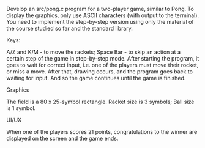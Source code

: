 Develop an src/pong.c program for a two-player game,
similar to Pong. To display the graphics, only use ASCII characters (with output
to the terminal). You need to implement the step-by-step
version using only the material of the course studied
so far and the standard library.


Keys:

A/Z and K/M - to move the rackets;
Space Bar - to skip an action at a certain step of the game in step-by-step mode.
After starting the program, it goes to wait for correct input, i.e. one of the players must move their rocket, or miss a move. After that, drawing occurs, and the program goes back to waiting for input. And so the game continues until the game is finished.

Graphics

The field is a 80 x 25-symbol rectangle.
Racket size is 3 symbols;
Ball size is 1 symbol.

UI/UX

When one of the players scores 21 points, congratulations to the winner are displayed on the screen and the game ends.
